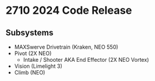 # 2710 2024 Code Release

## Subsystems
- MAXSwerve Drivetrain (Kraken, NEO 550)
- Pivot (2X NEO)
  - Intake / Shooter AKA End Effector (2X NEO Vortex)
- Vision (Limelight 3)
- Climb (NEO)
